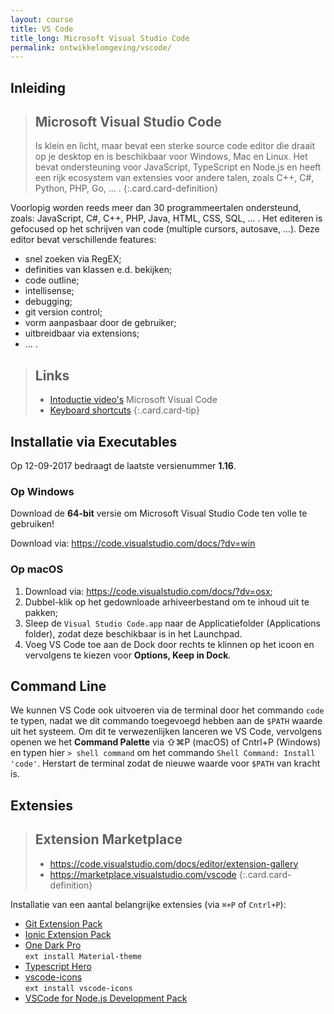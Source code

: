 ```yaml
---
layout: course
title: VS Code
title_long: Microsoft Visual Studio Code
permalink: ontwikkelomgeving/vscode/
---
```


Inleiding
---------

> Microsoft Visual Studio Code
> ----------------------------
> Is klein en licht, maar bevat een sterke source code editor die draait op je desktop en is beschikbaar voor Windows, Mac en Linux. Het bevat ondersteuning voor JavaScript, TypeScript en Node.js en heeft een rijk ecosystem van extensies voor andere talen, zoals C++, C#, Python, PHP, Go, … .
{:.card.card-definition}

Voorlopig worden reeds meer dan 30 programmeertalen ondersteund, zoals: JavaScript, C#, C++, PHP, Java, HTML, CSS, SQL, … . Het editeren is gefocused op het schrijven van code (multiple cursors, autosave, …). Deze editor bevat verschillende features:

- snel zoeken via RegEX;
- definities van klassen e.d. bekijken;
- code outline;
- intellisense;
- debugging;
- git version control;
- vorm aanpasbaar door de gebruiker;
- uitbreidbaar via extensions;
- ... .

> **Links**
> ---------
>
> - [Intoductie video's](https://code.visualstudio.com/docs/introvideos/overview) Microsoft Visual Code
> - [Keyboard shortcuts](https://code.visualstudio.com/docs/customization/keybindings#_keyboard-shortcuts-reference)
{:.card.card-tip}

Installatie via Executables
---------------------------

Op 12-09-2017 bedraagt de laatste versienummer **1.16**.

### Op Windows

Download de **64-bit** versie om Microsoft Visual Studio Code ten volle te gebruiken!

Download via: <https://code.visualstudio.com/docs/?dv=win>

### Op macOS

1. Download via: <https://code.visualstudio.com/docs/?dv=osx>;
1. Dubbel-klik op het gedownloade arhiveerbestand om te inhoud uit te pakken;
1. Sleep de `Visual Studio Code.app` naar de Applicatiefolder (Applications folder), zodat deze beschikbaar is in het Launchpad.
1. Voeg VS Code toe aan de Dock door rechts te klinnen op het icoon en vervolgens te kiezen voor **Options, Keep in Dock**.

Command Line
------------

We kunnen VS Code ook uitvoeren via de terminal door het commando `code` te typen, nadat we dit commando toegevoegd hebben aan de `$PATH` waarde uit het systeem. Om dit te verwezenlijken lanceren we VS Code, vervolgens openen we het **Command Palette** via ⇧⌘P (macOS) of Cntrl+P (Windows) en typen hier `> shell command` om het commando `Shell Command: Install 'code'`. Herstart de terminal zodat de nieuwe waarde voor `$PATH` van kracht is.

Extensies
---------

> Extension Marketplace
> ---------------------
> - <https://code.visualstudio.com/docs/editor/extension-gallery>
> - <https://marketplace.visualstudio.com/vscode>
{:.card.card-definition}

Installatie van een aantal belangrijke extensies (via `⌘+P` of `Cntrl+P`):

- [Git Extension Pack](https://marketplace.visualstudio.com/items?itemName=donjayamanne.git-extension-pack)
- [Ionic Extension Pack](https://marketplace.visualstudio.com/items?itemName=loiane.ionic-extension-pack)
- [One Dark Pro](https://marketplace.visualstudio.com/items?itemName=zhuangtongfa.Material-theme)  
  `ext install Material-theme` 
- [Typescript Hero](https://marketplace.visualstudio.com/items?itemName=rbbit.typescript-hero)
- [vscode-icons](https://marketplace.visualstudio.com/items?itemName=robertohuertasm.vscode-icons)  
  `ext install vscode-icons`
- [VSCode for Node.js Development Pack](https://marketplace.visualstudio.com/items?itemName=nodesource.vscode-for-node-js-development-pack)